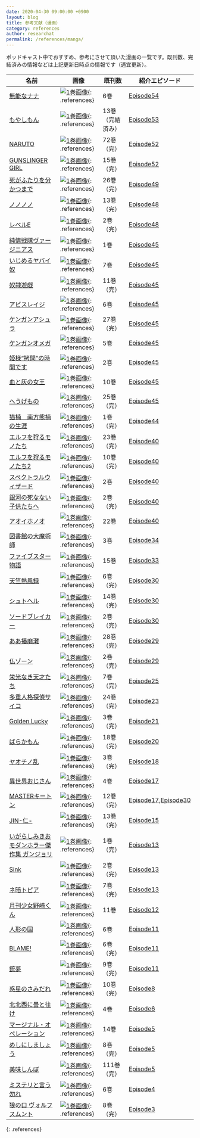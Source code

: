 ```yaml
---
date: 2020-04-30 09:00:00 +0900
layout: blog
title: 参考文献（漫画）
category: references
author: researchat
permalink: /references/manga/
---
```


ポッドキャスト中でおすすめ、参考にさせて頂いた漫画の一覧です。既刊数、完結済みの情報などは上記更新日時点の情報です（適宜更新）。

|  名前  |  画像 | 既刊数 |  紹介エピソード|
| ------ | ----- | ---- |  ------------- |
|[無能なナナ](https://www.amazon.co.jp/gp/product/B074CHB743?tag=researchatf04-22)|[![1巻画像](https://images-fe.ssl-images-amazon.com/images/I/51JCzvs7azL._SY300_.jpg)](https://www.amazon.co.jp/gp/product/B074CHB743?tag=researchatf04-22){: .references}|6巻|[Episode54](https://researchat.fm/episode/54)|
|[もやしもん](https://www.amazon.co.jp/gp/product/B074CCTK2F?tag=researchatf04-22)|[![1巻画像](https://images-fe.ssl-images-amazon.com/images/I/51+yUZa5U3L._SY300_.jpg)](https://www.amazon.co.jp/gp/product/B074CCTK2F?tag=researchatf04-22){: .references}|13巻（完結済み）|[Episode53](https://researchat.fm/episode/53)|
|[NARUTO](https://www.amazon.co.jp/gp/product/B07571D6J4?tag=researchatf04-22)|[![1巻画像](https://images-fe.ssl-images-amazon.com/images/I/61FgjQgUXSL._SY300_.jpg)](https://www.amazon.co.jp/gp/product/B07571D6J4?tag=researchatf04-22){: .references}|72巻（完）|[Episode52](https://researchat.fm/episode/52)|
|[GUNSLINGER GIRL](https://www.amazon.co.jp/gp/product/B0756YFNXQ?tag=researchatf04-22)|[![1巻画像](https://images-fe.ssl-images-amazon.com/images/I/51eaCw5fCxL._SY300_.jpg)](https://www.amazon.co.jp/gp/product/B0756YFNXQ?tag=researchatf04-22){: .references}|15巻（完）|[Episode52](https://researchat.fm/episode/52)|
|[死がふたりを分かつまで](https://www.amazon.co.jp/gp/product/B075LJNHK3?tag=researchatf04-22)|[![1巻画像](https://images-fe.ssl-images-amazon.com/images/I/61NpifnmNeL._SY300_.jpg)](https://www.amazon.co.jp/gp/product/B075LJNHK3?tag=researchatf04-22){: .references}|26巻（完）|[Episode49](https://researchat.fm/episode/49)|
|[ノノノノ](https://www.amazon.co.jp/gp/product/B074CKQN8G?tag=researchatf04-22)|[![1巻画像](https://images-fe.ssl-images-amazon.com/images/I/51OfIKcK7qL._SY300_.jpg)](https://www.amazon.co.jp/gp/product/B074CKQN8G?tag=researchatf04-22){: .references}|13巻（完）|[Episode48](https://researchat.fm/episode/48)|
|[レベルE](https://www.amazon.co.jp/gp/product/B074CK3FRP?tag=researchatf04-22)|[![1巻画像](https://images-fe.ssl-images-amazon.com/images/I/61keVsbUctL._SY300_.jpg)](https://www.amazon.co.jp/gp/product/B074CK3FRP?tag=researchatf04-22){: .references}|2巻（完）|[Episode48](https://researchat.fm/episode/48)|
|[純情戦隊ヴァージニアス](https://www.amazon.co.jp/dp/B07YG413G9?tag=researchatf04-22)|[![1巻画像](https://m.media-amazon.com/images/I/51W2VPMS3EL._SX260_.jpg)](https://www.amazon.co.jp/dp/B07YG413G9?tag=researchatf04-22){: .references}|1巻|[Episode45](https://researchat.fm/episode/45)|
|[いじめるヤバイ奴](https://www.amazon.co.jp/gp/product/B07XTRG6QS?tag=researchatf04-22)|[![1巻画像](https://images-fe.ssl-images-amazon.com/images/I/418ynl6gUmL._SY300_.jpg)](https://www.amazon.co.jp/gp/product/B07XTRG6QS?tag=researchatf04-22){: .references}|7巻|[Episode45](https://researchat.fm/episode/45)|
|[奴隷遊戯](https://www.amazon.co.jp/dp/B078MLWMPR?tag=researchatf04-22)|[![1巻画像](https://images-fe.ssl-images-amazon.com/images/I/61zAVPii3-L._SY300_.jpg)](https://www.amazon.co.jp/dp/B078MLWMPR?tag=researchatf04-22){: .references}|11巻（完）|[Episode45](https://researchat.fm/episode/45)|
|[アビスレイジ](https://www.amazon.co.jp/dp/B07PGK4N38?tag=researchatf04-22)|[![1巻画像](https://images-fe.ssl-images-amazon.com/images/I/51ahF9UtI-L._SY300_.jpg)](https://www.amazon.co.jp/dp/B07PGK4N38?tag=researchatf04-22){: .references}|6巻|[Episode45](https://researchat.fm/episode/45)|
|[ケンガンアシュラ](https://www.amazon.co.jp/dp/B08175TF3W?tag=researchatf04-22)|[![1巻画像](https://images-fe.ssl-images-amazon.com/images/I/51HY2HdGb0L._SY300_.jpg)](https://www.amazon.co.jp/dp/B08175TF3W?tag=researchatf04-22){: .references}|27巻（完）|[Episode45](https://researchat.fm/episode/45)|
|[ケンガンオメガ](https://www.amazon.co.jp/dp/B07VBYB4LN?tag=researchatf04-22)|[![1巻画像](https://images-fe.ssl-images-amazon.com/images/I/51TH-T04eEL._SY300_.jpg)](https://www.amazon.co.jp/dp/B07VBYB4LN?tag=researchatf04-22){: .references}|5巻|[Episode45](https://researchat.fm/episode/45)|
|[姫様“拷問”の時間です](https://www.amazon.co.jp/dp/B084Z5JWK5?tag=researchatf04-22)|[![1巻画像](https://images-fe.ssl-images-amazon.com/images/I/512D1pNSR8L._SY300_.jpg)](https://www.amazon.co.jp/dp/B084Z5JWK5?tag=researchatf04-22){: .references}|2巻|[Episode45](https://researchat.fm/episode/45)|
|[血と灰の女王](https://www.amazon.co.jp/dp/B074CKX3ZV?tag=researchatf04-22)|[![1巻画像](https://images-fe.ssl-images-amazon.com/images/I/51legA0x+TL._SY300_.jpg)](https://www.amazon.co.jp/dp/B074CKX3ZV?tag=researchatf04-22){: .references}|10巻|[Episode45](https://researchat.fm/episode/45)|
|[へうげもの](https://www.amazon.co.jp/dp/B074C5CFPL?tag=researchatf04-22)|[![1巻画像](https://images-fe.ssl-images-amazon.com/images/I/51ohSU13s7L._SY300_.jpg)](https://www.amazon.co.jp/dp/B074C5CFPL?tag=researchatf04-22){: .references}|25巻（完）|[Episode45](https://researchat.fm/episode/45)|
|[猫楠　南方熊楠の生涯](https://www.amazon.co.jp/dp/B00U24A6D0?tag=researchatf04-22)|[![1巻画像](https://m.media-amazon.com/images/I/51Pa0tk5UdL._SY346_.jpg)](https://www.amazon.co.jp/dp/B00U24A6D0?tag=researchatf04-22){: .references}|1巻（完）|[Episode44](https://researchat.fm/episode/44)|
|[エルフを狩るモノたち](https://www.amazon.co.jp/gp/product/B074C379D2?tag=researchatf04-22)|[![1巻画像](https://images-fe.ssl-images-amazon.com/images/I/61fcGHTbpeL._SY300_.jpg)](https://www.amazon.co.jp/gp/product/B074C379D2?tag=researchatf04-22){: .references}|23巻（完）|[Episode40](https://researchat.fm/episode/40)|
|[エルフを狩るモノたち2](https://www.amazon.co.jp/dp/B0749S9CJX?tag=researchatf04-22)|[![1巻画像](https://images-fe.ssl-images-amazon.com/images/I/61n2aeamHsL._SY300_.jpg)](https://www.amazon.co.jp/dp/B0749S9CJX?tag=researchatf04-22){: .references}|10巻（完）|[Episode40](https://researchat.fm/episode/40)|
|[スペクトラルウィザード](https://www.amazon.co.jp/dp/B07ZG5BJW6?tag=researchatf04-22)|[![1巻画像](https://images-fe.ssl-images-amazon.com/images/I/61E-sbLGZ9L._SY300_.jpg)](https://www.amazon.co.jp/dp/B07ZG5BJW6?tag=researchatf04-22){: .references}|2巻|[Episode40](https://researchat.fm/episode/40)|
|[銀河の死なない子供たちへ](https://www.amazon.co.jp/dp/B07J2T9MN1?tag=researchatf04-22)|[![1巻画像](https://images-fe.ssl-images-amazon.com/images/I/51+b4NyD5pL._SY300_.jpg)](https://www.amazon.co.jp/dp/B07J2T9MN1?tag=researchatf04-22){: .references}|2巻（完）|[Episode40](https://researchat.fm/episode/40)|
|[アオイホノオ](https://www.amazon.co.jp/dp/B07TYGDH16?tag=researchatf04-22)|[![1巻画像](https://images-fe.ssl-images-amazon.com/images/I/51NUEaloyfL._SY300_.jpg)](https://www.amazon.co.jp/dp/B07TYGDH16?tag=researchatf04-22){: .references}|22巻|[Episode40](https://researchat.fm/episode/40)|
|[図書館の大魔術師](https://www.amazon.co.jp/dp/B07MDWHKRV?tag=researchatf04-22)|[![1巻画像](https://images-fe.ssl-images-amazon.com/images/I/51+fweOsmhL._SY300_.jpg)](https://www.amazon.co.jp/dp/B07MDWHKRV?tag=researchatf04-22){: .references}|3巻|[Episode34](https://researchat.fm/episode/34)|
|[ファイブスター物語](https://www.amazon.co.jp/dp/404852996X?tag=researchatf04-22)|[![1巻画像](https://images-fe.ssl-images-amazon.com/images/I/51ZCKCP8WKL._SX218_BO1,204,203,200_QL40_ML2_.jpg)](https://www.amazon.co.jp/dp/404852996X?tag=researchatf04-22){: .references}|15巻|[Episode33](https://researchat.fm/episode/33)|
|[天竺熱風録](https://www.amazon.co.jp/dp/B0786ZXPQR?tag=researchatf04-22)|[![1巻画像](https://images-fe.ssl-images-amazon.com/images/I/61poE1gmrlL._SY300_.jpg)](https://www.amazon.co.jp/dp/B0786ZXPQR?tag=researchatf04-22){: .references}|6巻（完）|[Episode30](https://researchat.fm/episode/30)|
|[シュトヘル](https://www.amazon.co.jp/dp/B074CB1NPY?tag=researchatf04-22)|[![1巻画像](https://images-fe.ssl-images-amazon.com/images/I/51WdganiGQL._SY300_.jpg)](https://www.amazon.co.jp/dp/B074CB1NPY?tag=researchatf04-22){: .references}|14巻（完）|[Episode30](https://researchat.fm/episode/30)|
|[ソードブレイカー](https://www.amazon.co.jp/dp/B0753HMX2C?tag=researchatf04-22)|[![1巻画像](https://images-fe.ssl-images-amazon.com/images/I/61vtMME2s4L._SY300_.jpg)](https://www.amazon.co.jp/dp/B0753HMX2C?tag=researchatf04-22){: .references}|2巻（完）|[Episode30](https://researchat.fm/episode/30)|
|[ああ播磨灘](https://www.amazon.co.jp/dp/B074CJWP6V?tag=researchatf04-22)|[![1巻画像](https://images-fe.ssl-images-amazon.com/images/I/61BMl-WVXhL._SY300_.jpg)](https://www.amazon.co.jp/dp/B074CJWP6V?tag=researchatf04-22){: .references}|28巻（完）|[Episode29](https://researchat.fm/episode/29)|
|[仏ゾーン](https://www.amazon.co.jp/dp/4086186446?tag=researchatf04-22)|[![1巻画像](https://images-fe.ssl-images-amazon.com/images/I/51HazUfJxIL._SY291_BO1,204,203,200_QL40_ML2_.jpg)](https://www.amazon.co.jp/dp/4086186446?tag=researchatf04-22){: .references}|2巻（完）|[Episode29](https://researchat.fm/episode/29)|
|[栄光なき天才たち](https://www.amazon.co.jp/dp/B07DYGYBXN?tag=researchatf04-22)|[![1巻画像](https://images-fe.ssl-images-amazon.com/images/I/61lqHRVFivL._SY300_.jpg)](https://www.amazon.co.jp/dp/B07DYGYBXN?tag=researchatf04-22){: .references}|7巻（完）|[Episode25](https://researchat.fm/episode/25)|
|[多重人格探偵サイコ](https://www.amazon.co.jp/dp/B074C4C17C?tag=researchatf04-22)|[![1巻画像](https://images-fe.ssl-images-amazon.com/images/I/41xUmjgub9L._SY300_.jpg)](https://www.amazon.co.jp/dp/B074C4C17C?tag=researchatf04-22){: .references}|24巻（完）|[Episode23](https://researchat.fm/episode/23)|
|[Golden Lucky](https://www.amazon.co.jp/dp/B077L7MRT1?tag=researchatf04-22)|[![1巻画像](https://images-fe.ssl-images-amazon.com/images/I/41J7HfRFarL._SY300_.jpg)](https://www.amazon.co.jp/dp/B077L7MRT1?tag=researchatf04-22){: .references}|3巻（完）|[Episode21](https://researchat.fm/episode/21)|
|[ばらかもん](https://www.amazon.co.jp/dp/B074C75ZHY?tag=researchatf04-22)|[![1巻画像](https://images-fe.ssl-images-amazon.com/images/I/51GCoKLWLcL._SY300_.jpg)](https://www.amazon.co.jp/dp/B074C75ZHY?tag=researchatf04-22){: .references}|18巻（完）|[Episode20](https://researchat.fm/episode/20)|
|[ヤオチノ乱](https://www.amazon.co.jp/dp/B07XD6722J?tag=researchatf04-22)|[![1巻画像](https://images-fe.ssl-images-amazon.com/images/I/51UNuYk8O4L._SY300_.jpg)](https://www.amazon.co.jp/dp/B07XD6722J?tag=researchatf04-22){: .references}|3巻（完）|[Episode18](https://researchat.fm/episode/18)|
|[異世界おじさん](https://www.amazon.co.jp/gp/product/B07R8GQ8DZ?tag=researchatf04-22)|[![1巻画像](https://images-fe.ssl-images-amazon.com/images/I/51dGW4cxXoL._SY300_.jpg)](https://www.amazon.co.jp/gp/product/B07R8GQ8DZ?tag=researchatf04-22){: .references}|4巻|[Episode17](https://researchat.fm/episode/17)|
|[MASTERキートン](https://www.amazon.co.jp/dp/4091841619?tag=researchatf04-22?tag=researchatf04-22)|[![1巻画像](https://images-fe.ssl-images-amazon.com/images/I/516xPV-TduL._SY291_BO1,204,203,200_QL40_ML2_.jpg)](https://www.amazon.co.jp/dp/4091841619?tag=researchatf04-22?tag=researchatf04-22){: .references}|12巻（完）|[Episode17](https://researchat.fm/episode/17),[Episode30](https://researchat.fm/episode/30)|
|[JIN-仁-](https://www.amazon.co.jp/dp/B074CKW5SX?tag=researchatf04-22)|[![1巻画像](https://images-fe.ssl-images-amazon.com/images/I/51NrvrGRP2L._SY300_.jpg)](https://www.amazon.co.jp/dp/B074CKW5SX?tag=researchatf04-22){: .references}|13巻（完）|[Episode15](https://researchat.fm/episode/15)|
|[いがらしみきおモダンホラー傑作集 ガンジョリ](https://www.amazon.co.jp/dp/4091816657?tag=researchatf04-22)|[![1巻画像](https://images-fe.ssl-images-amazon.com/images/I/31dv1ebWPcL._BO1,204,203,200_QL40_ML2_.jpg)](https://www.amazon.co.jp/dp/4091816657?tag=researchatf04-22){: .references}|1巻（完）|[Episode13](https://researchat.fm/episode/13)|
|[Sink](https://www.amazon.co.jp/dp/B074CGML3K?tag=researchatf04-22)|[![1巻画像](https://images-fe.ssl-images-amazon.com/images/I/41AlNdxSjjL._SY300_.jpg)](https://www.amazon.co.jp/dp/B074CGML3K?tag=researchatf04-22){: .references}|2巻（完）|[Episode13](https://researchat.fm/episode/13)|
|[ネ暗トピア](https://www.amazon.co.jp/dp/B0756XHYG1?tag=researchatf04-22)|[![1巻画像](https://images-fe.ssl-images-amazon.com/images/I/61ZT2tQtHmL._PJku-sticker-v7,TopRight,0,-50._SY300_.jpg)](https://www.amazon.co.jp/dp/B0756XHYG1?tag=researchatf04-22){: .references}|7巻（完）|[Episode13](https://researchat.fm/episode/13)|
|[月刊少女野崎くん](https://www.amazon.co.jp/gp/product/B0749QC896?tag=researchatf04-22)|[![1巻画像](https://images-fe.ssl-images-amazon.com/images/I/51FdHi-8SPL._SY300_.jpg)](https://www.amazon.co.jp/gp/product/B0749QC896?tag=researchatf04-22){: .references}|11巻|[Episode12](https://researchat.fm/episode/12)|
|[人形の国](https://www.amazon.co.jp/dp/B079VWQVQ6?tag=researchatf04-22)|[![1巻画像](https://images-fe.ssl-images-amazon.com/images/I/51f6sGbXTuL._SY300_.jpg)](https://www.amazon.co.jp/dp/B079VWQVQ6?tag=researchatf04-22){: .references}|6巻|[Episode11](https://researchat.fm/episode/11)|
|[BLAME!](https://www.amazon.co.jp/dp/B07571PDR7?tag=researchatf04-22)|[![1巻画像](https://images-fe.ssl-images-amazon.com/images/I/51EgQDIQg3L._SY300_.jpg)](https://www.amazon.co.jp/dp/B07571PDR7?tag=researchatf04-22){: .references}|6巻（完）|[Episode11](https://researchat.fm/episode/11)|
|[銃夢](https://www.amazon.co.jp/dp/B074CMKXLT?tag=researchatf04-22)|[![1巻画像](https://images-fe.ssl-images-amazon.com/images/I/51KZl-sbINL._SY300_.jpg)](https://www.amazon.co.jp/dp/B074CMKXLT?tag=researchatf04-22){: .references}|9巻（完）|[Episode11](https://researchat.fm/episode/11)|
|[惑星のさみだれ](https://www.amazon.co.jp/dp/B074CLDMVX?tag=researchatf04-22)|[![1巻画像](https://images-fe.ssl-images-amazon.com/images/I/51Ypii3FQRL._SY300_.jpg)](https://www.amazon.co.jp/dp/B074CLDMVX?tag=researchatf04-22){: .references}|10巻（完）|[Episode8](https://researchat.fm/episode/8)|
|[北北西に曇と往け](https://www.amazon.co.jp/dp/B07BNZ86S2?tag=researchatf04-22)|[![1巻画像](https://images-fe.ssl-images-amazon.com/images/I/51l-i2ISEoL._SY300_.jpg)](https://www.amazon.co.jp/dp/B07BNZ86S2?tag=researchatf04-22){: .references}|4巻|[Episode6](https://researchat.fm/episode/6)|
|[マージナル・オペレーション](https://www.amazon.co.jp/dp/B074C8KNPT?tag=researchatf04-22)|[![1巻画像](https://images-fe.ssl-images-amazon.com/images/I/51mowBeDTML._SY300_.jpg)](https://www.amazon.co.jp/dp/B074C8KNPT?tag=researchatf04-22){: .references}|14巻|[Episode5](https://researchat.fm/episode/5)|
|[めしにしましょう](https://www.amazon.co.jp/dp/B074CF8CW6?tag=researchatf04-22)|[![1巻画像](https://images-fe.ssl-images-amazon.com/images/I/61ynUEX4n8L._SY300_.jpg)](https://www.amazon.co.jp/dp/B074CF8CW6?tag=researchatf04-22){: .references}|8巻（完）|[Episode5](https://researchat.fm/episode/5)|
|[美味しんぼ](https://www.amazon.co.jp/dp/B0758G1WG1?tag=researchatf04-22)|[![1巻画像](https://images-fe.ssl-images-amazon.com/images/I/51o-6MpUa3L._SY300_.jpg)](https://www.amazon.co.jp/dp/B0758G1WG1?tag=researchatf04-22){: .references}|111巻（完）|[Episode5](https://researchat.fm/episode/5)|
|[ミステリと言う勿れ](https://www.amazon.co.jp/dp/B07DX62VDZ?tag=researchatf04-22)|[![1巻画像](https://images-fe.ssl-images-amazon.com/images/I/51UppmsDhbL._SY300_.jpg)](https://www.amazon.co.jp/dp/B07DX62VDZ?tag=researchatf04-22){: .references}|6巻|[Episode4](https://researchat.fm/episode/4)|
|[狼の口 ヴォルフスムント](https://www.amazon.co.jp/dp/B074C2LTQR?tag=researchatf04-22)|[![1巻画像](https://images-fe.ssl-images-amazon.com/images/I/61zqNprvN6L._SY300_.jpg)](https://www.amazon.co.jp/dp/B074C2LTQR?tag=researchatf04-22){: .references}|8巻（完）|[Episode3](https://researchat.fm/episode/3)|
{: .references}
